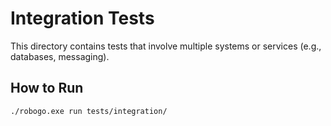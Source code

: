 # Integration Tests

This directory contains tests that involve multiple systems or services (e.g., databases, messaging).

## How to Run

```bash
./robogo.exe run tests/integration/
``` 